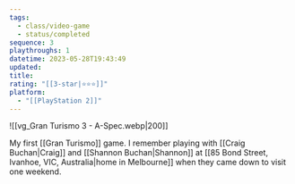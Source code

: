```yaml
---
tags:
  - class/video-game
  - status/completed
sequence: 3
playthroughs: 1
datetime: 2023-05-28T19:43:49
updated: 
title: 
rating: "[[3-star|⭐️⭐️⭐️]]"
platform:
  - "[[PlayStation 2]]"
---
```

![[vg_Gran Turismo 3 - A-Spec.webp|200]]

My first [[Gran Turismo]] game. I remember playing with [[Craig Buchan|Craig]] and [[Shannon Buchan|Shannon]] at [[85 Bond Street, Ivanhoe, VIC, Australia|home in Melbourne]] when they came down to visit one weekend.